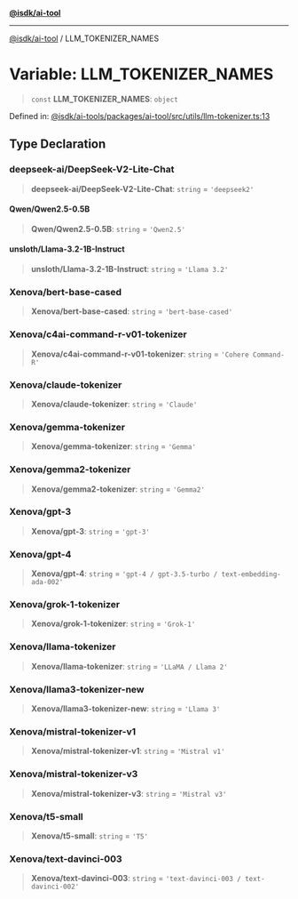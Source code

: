[**@isdk/ai-tool**](../README.md)

***

[@isdk/ai-tool](../globals.md) / LLM\_TOKENIZER\_NAMES

# Variable: LLM\_TOKENIZER\_NAMES

> `const` **LLM\_TOKENIZER\_NAMES**: `object`

Defined in: [@isdk/ai-tools/packages/ai-tool/src/utils/llm-tokenizer.ts:13](https://github.com/isdk/ai-tool.js/blob/d0765f898f217d97c57c6949502b4a7bef5dce5e/src/utils/llm-tokenizer.ts#L13)

## Type Declaration

### deepseek-ai/DeepSeek-V2-Lite-Chat

> **deepseek-ai/DeepSeek-V2-Lite-Chat**: `string` = `'deepseek2'`

#### Qwen/Qwen2.5-0.5B

> **Qwen/Qwen2.5-0.5B**: `string` = `'Qwen2.5'`

#### unsloth/Llama-3.2-1B-Instruct

> **unsloth/Llama-3.2-1B-Instruct**: `string` = `'Llama 3.2'`

### Xenova/bert-base-cased

> **Xenova/bert-base-cased**: `string` = `'bert-base-cased'`

### Xenova/c4ai-command-r-v01-tokenizer

> **Xenova/c4ai-command-r-v01-tokenizer**: `string` = `'Cohere Command-R'`

### Xenova/claude-tokenizer

> **Xenova/claude-tokenizer**: `string` = `'Claude'`

### Xenova/gemma-tokenizer

> **Xenova/gemma-tokenizer**: `string` = `'Gemma'`

### Xenova/gemma2-tokenizer

> **Xenova/gemma2-tokenizer**: `string` = `'Gemma2'`

### Xenova/gpt-3

> **Xenova/gpt-3**: `string` = `'gpt-3'`

### Xenova/gpt-4

> **Xenova/gpt-4**: `string` = `'gpt-4 / gpt-3.5-turbo / text-embedding-ada-002'`

### Xenova/grok-1-tokenizer

> **Xenova/grok-1-tokenizer**: `string` = `'Grok-1'`

### Xenova/llama-tokenizer

> **Xenova/llama-tokenizer**: `string` = `'LLaMA / Llama 2'`

### Xenova/llama3-tokenizer-new

> **Xenova/llama3-tokenizer-new**: `string` = `'Llama 3'`

### Xenova/mistral-tokenizer-v1

> **Xenova/mistral-tokenizer-v1**: `string` = `'Mistral v1'`

### Xenova/mistral-tokenizer-v3

> **Xenova/mistral-tokenizer-v3**: `string` = `'Mistral v3'`

### Xenova/t5-small

> **Xenova/t5-small**: `string` = `'T5'`

### Xenova/text-davinci-003

> **Xenova/text-davinci-003**: `string` = `'text-davinci-003 / text-davinci-002'`
